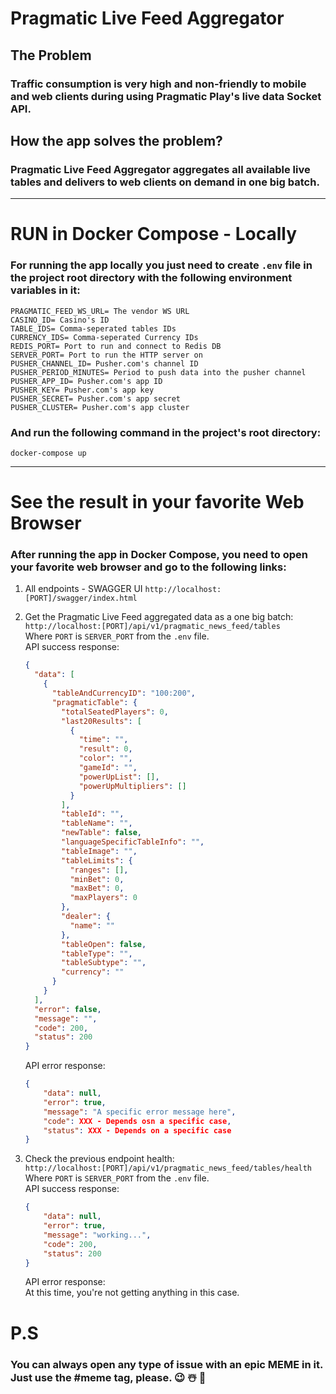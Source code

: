 # Pragmatic Live Feed Aggregator
## The Problem
###  Traffic consumption is very high and non-friendly to mobile and web clients during using Pragmatic Play's live data Socket API.
## How the app solves the problem?  
### Pragmatic Live Feed Aggregator aggregates all available live tables and delivers to web clients on demand in one big batch.

---

# RUN in Docker Compose - Locally
### For running the app locally you just need to create `.env` file in the project root directory with the following environment variables in it:
```dotenv
PRAGMATIC_FEED_WS_URL= The vendor WS URL
CASINO_ID= Casino's ID
TABLE_IDS= Comma-seperated tables IDs
CURRENCY_IDS= Comma-seperated Currency IDs
REDIS_PORT= Port to run and connect to Redis DB
SERVER_PORT= Port to run the HTTP server on
PUSHER_CHANNEL_ID= Pusher.com's channel ID
PUSHER_PERIOD_MINUTES= Period to push data into the pusher channel
PUSHER_APP_ID= Pusher.com's app ID
PUSHER_KEY= Pusher.com's app key
PUSHER_SECRET= Pusher.com's app secret
PUSHER_CLUSTER= Pusher.com's app cluster
```
### And run the following command in the project's root directory:
```shell
docker-compose up
```

---

# See the result in your favorite Web Browser
### After running the app in Docker Compose, you need to open your favorite web browser and go to the following links:

1. All endpoints - SWAGGER UI
   ``http://localhost:[PORT]/swagger/index.html``

2. Get the Pragmatic Live Feed aggregated data as a one big batch: \
    ```http://localhost:[PORT]/api/v1/pragmatic_news_feed/tables``` \
   Where `PORT` is `SERVER_PORT` from the `.env` file. \
   API success response:
   ```json
   {
     "data": [
       {
         "tableAndCurrencyID": "100:200",
         "pragmaticTable": {
           "totalSeatedPlayers": 0,
           "last20Results": [
             {
               "time": "",
               "result": 0,
               "color": "",
               "gameId": "",
               "powerUpList": [],
               "powerUpMultipliers": []
             }
           ],
           "tableId": "",
           "tableName": "",
           "newTable": false,
           "languageSpecificTableInfo": "",
           "tableImage": "",
           "tableLimits": {
             "ranges": [],
             "minBet": 0,
             "maxBet": 0,
             "maxPlayers": 0
           },
           "dealer": {
             "name": ""
           },
           "tableOpen": false,
           "tableType": "",
           "tableSubtype": "",
           "currency": ""
         }
       }
     ],
     "error": false,
     "message": "",
     "code": 200,
     "status": 200
   }
   ```
   API error response:
    ```json
    {
        "data": null,
        "error": true,
        "message": "A specific error message here",
        "code": XXX - Depends osn a specific case,
        "status": XXX - Depends on a specific case
    }
    ```
   
3. Check the previous endpoint health: \
    ```http://localhost:[PORT]/api/v1/pragmatic_news_feed/tables/health``` \
   Where `PORT` is `SERVER_PORT` from the `.env` file. \
   API success response:
    ```json
    {
        "data": null,
        "error": true,
        "message": "working...",
        "code": 200,
        "status": 200
    }
    ```
   API error response: \
   At this time, you're not getting anything in this case.

# P.S
### You can always open any type of issue with an epic MEME in it. Just use the #meme tag, please. :wink: :snowman_with_snow: :santa:
